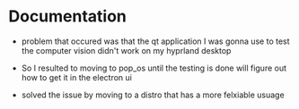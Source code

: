 
# Documentation 

- problem that occured was that the qt application I was gonna use to test the computer 
vision didn't work on my hyprland desktop

- So I resulted to moving to pop_os until the testing is done 
will figure out how to get it in the electron ui

- solved the issue by moving to a distro that has a more felxiable usuage